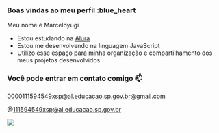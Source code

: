 ### Boas vindas ao meu perfil :blue_heart

Meu nome é Marceloyugi

- Estou estudando na [Alura](https://www.alura.com.br)
- Estou me desenvolvendo na linguagem JavaScript
- Utilizo esse espaço para minha organização e compartilhamento dos meus projetos desenvolvidos

### Você pode entrar em contato comigo 📫

0000111594549xsp@al.educacao.sp.gov.br@gmail.com

@111594549xsp@al.educacao.sp.gov.br

![](https://media1.tenor.com/m/sRvMGaqPzfEAAAAd/jujutsu-kaisen-itadori-yuji.gif)



